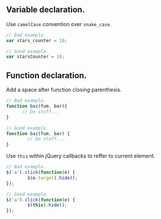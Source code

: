 
## Variable declaration.

Use `camelCase` convention over `snake_case`.

```js
// Bad example.
var stars_counter = 10;

// Good example.
var starsCounter = 10;
```

## Function declaration.

Add a space after function closing parenthesis.


```js
// Bad example.
function baz(fum, bar){
	  // Do stuff...
}

// Good example.
function baz(fum, bar) {
		// Do stuff...
}
```

Use `this` within jQuery callbacks to reffer to current element.

```js
// Bad example.
$('a').click(function(e) {
		$(e.target).hide();
});

// Good example.
$('a').click(function(e) {
		$(this).hide();
});

```

